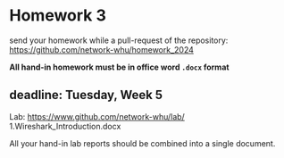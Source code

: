 # Homework 3

send your homework while a pull-request of the repository: https://github.com/network-whu/homework_2024 

**All hand-in homework must be in office word `.docx` format**

## deadline: Tuesday, Week 5

Lab: https://www.github.com/network-whu/lab/
1.Wireshark_Introduction.docx

All your hand-in lab reports should be combined into a single document.

